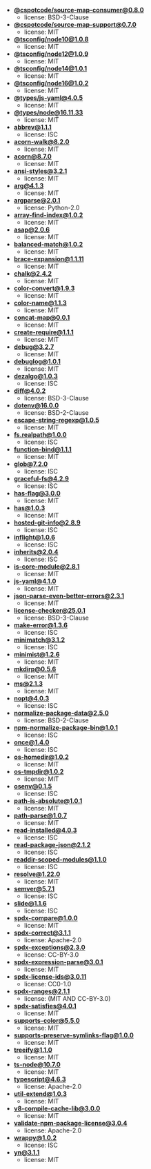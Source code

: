  - **[@cspotcode/source-map-consumer@0.8.0](https://github.com/cspotcode/source-map)**
    - license: BSD-3-Clause
 - **[@cspotcode/source-map-support@0.7.0](https://github.com/cspotcode/node-source-map-support)**
    - license: MIT
 - **[@tsconfig/node10@1.0.8](https://github.com/tsconfig/bases)**
    - license: MIT
 - **[@tsconfig/node12@1.0.9](https://github.com/tsconfig/bases)**
    - license: MIT
 - **[@tsconfig/node14@1.0.1](https://github.com/tsconfig/bases)**
    - license: MIT
 - **[@tsconfig/node16@1.0.2](https://github.com/tsconfig/bases)**
    - license: MIT
 - **[@types/js-yaml@4.0.5](https://github.com/DefinitelyTyped/DefinitelyTyped)**
    - license: MIT
 - **[@types/node@16.11.33](https://github.com/DefinitelyTyped/DefinitelyTyped)**
    - license: MIT
 - **[abbrev@1.1.1](https://github.com/isaacs/abbrev-js)**
    - license: ISC
 - **[acorn-walk@8.2.0](https://github.com/acornjs/acorn)**
    - license: MIT
 - **[acorn@8.7.0](https://github.com/acornjs/acorn)**
    - license: MIT
 - **[ansi-styles@3.2.1](https://github.com/chalk/ansi-styles)**
    - license: MIT
 - **[arg@4.1.3](https://github.com/zeit/arg)**
    - license: MIT
 - **[argparse@2.0.1](https://github.com/nodeca/argparse)**
    - license: Python-2.0
 - **[array-find-index@1.0.2](https://github.com/sindresorhus/array-find-index)**
    - license: MIT
 - **[asap@2.0.6](https://github.com/kriskowal/asap)**
    - license: MIT
 - **[balanced-match@1.0.2](https://github.com/juliangruber/balanced-match)**
    - license: MIT
 - **[brace-expansion@1.1.11](https://github.com/juliangruber/brace-expansion)**
    - license: MIT
 - **[chalk@2.4.2](https://github.com/chalk/chalk)**
    - license: MIT
 - **[color-convert@1.9.3](https://github.com/Qix-/color-convert)**
    - license: MIT
 - **[color-name@1.1.3](https://github.com/dfcreative/color-name)**
    - license: MIT
 - **[concat-map@0.0.1](https://github.com/substack/node-concat-map)**
    - license: MIT
 - **[create-require@1.1.1](https://github.com/nuxt-contrib/create-require)**
    - license: MIT
 - **[debug@3.2.7](https://github.com/visionmedia/debug)**
    - license: MIT
 - **[debuglog@1.0.1](https://github.com/sam-github/node-debuglog)**
    - license: MIT
 - **[dezalgo@1.0.3](https://github.com/npm/dezalgo)**
    - license: ISC
 - **[diff@4.0.2](https://github.com/kpdecker/jsdiff)**
    - license: BSD-3-Clause
 - **[dotenv@16.0.0](https://github.com/motdotla/dotenv)**
    - license: BSD-2-Clause
 - **[escape-string-regexp@1.0.5](https://github.com/sindresorhus/escape-string-regexp)**
    - license: MIT
 - **[fs.realpath@1.0.0](https://github.com/isaacs/fs.realpath)**
    - license: ISC
 - **[function-bind@1.1.1](https://github.com/Raynos/function-bind)**
    - license: MIT
 - **[glob@7.2.0](https://github.com/isaacs/node-glob)**
    - license: ISC
 - **[graceful-fs@4.2.9](https://github.com/isaacs/node-graceful-fs)**
    - license: ISC
 - **[has-flag@3.0.0](https://github.com/sindresorhus/has-flag)**
    - license: MIT
 - **[has@1.0.3](https://github.com/tarruda/has)**
    - license: MIT
 - **[hosted-git-info@2.8.9](https://github.com/npm/hosted-git-info)**
    - license: ISC
 - **[inflight@1.0.6](https://github.com/npm/inflight)**
    - license: ISC
 - **[inherits@2.0.4](https://github.com/isaacs/inherits)**
    - license: ISC
 - **[is-core-module@2.8.1](https://github.com/inspect-js/is-core-module)**
    - license: MIT
 - **[js-yaml@4.1.0](https://github.com/nodeca/js-yaml)**
    - license: MIT
 - **[json-parse-even-better-errors@2.3.1](https://github.com/npm/json-parse-even-better-errors)**
    - license: MIT
 - **[license-checker@25.0.1](https://github.com/davglass/license-checker)**
    - license: BSD-3-Clause
 - **[make-error@1.3.6](https://github.com/JsCommunity/make-error)**
    - license: ISC
 - **[minimatch@3.1.2](https://github.com/isaacs/minimatch)**
    - license: ISC
 - **[minimist@1.2.6](https://github.com/substack/minimist)**
    - license: MIT
 - **[mkdirp@0.5.6](https://github.com/substack/node-mkdirp)**
    - license: MIT
 - **[ms@2.1.3](https://github.com/vercel/ms)**
    - license: MIT
 - **[nopt@4.0.3](https://github.com/npm/nopt)**
    - license: ISC
 - **[normalize-package-data@2.5.0](https://github.com/npm/normalize-package-data)**
    - license: BSD-2-Clause
 - **[npm-normalize-package-bin@1.0.1](https://github.com/npm/npm-normalize-package-bin)**
    - license: ISC
 - **[once@1.4.0](https://github.com/isaacs/once)**
    - license: ISC
 - **[os-homedir@1.0.2](https://github.com/sindresorhus/os-homedir)**
    - license: MIT
 - **[os-tmpdir@1.0.2](https://github.com/sindresorhus/os-tmpdir)**
    - license: MIT
 - **[osenv@0.1.5](https://github.com/npm/osenv)**
    - license: ISC
 - **[path-is-absolute@1.0.1](https://github.com/sindresorhus/path-is-absolute)**
    - license: MIT
 - **[path-parse@1.0.7](https://github.com/jbgutierrez/path-parse)**
    - license: MIT
 - **[read-installed@4.0.3](https://github.com/isaacs/read-installed)**
    - license: ISC
 - **[read-package-json@2.1.2](https://github.com/npm/read-package-json)**
    - license: ISC
 - **[readdir-scoped-modules@1.1.0](https://github.com/npm/readdir-scoped-modules)**
    - license: ISC
 - **[resolve@1.22.0](https://github.com/browserify/resolve)**
    - license: MIT
 - **[semver@5.7.1](https://github.com/npm/node-semver)**
    - license: ISC
 - **[slide@1.1.6](https://github.com/isaacs/slide-flow-control)**
    - license: ISC
 - **[spdx-compare@1.0.0](https://github.com/kemitchell/spdx-compare.js)**
    - license: MIT
 - **[spdx-correct@3.1.1](https://github.com/jslicense/spdx-correct.js)**
    - license: Apache-2.0
 - **[spdx-exceptions@2.3.0](https://github.com/kemitchell/spdx-exceptions.json)**
    - license: CC-BY-3.0
 - **[spdx-expression-parse@3.0.1](https://github.com/jslicense/spdx-expression-parse.js)**
    - license: MIT
 - **[spdx-license-ids@3.0.11](https://github.com/jslicense/spdx-license-ids)**
    - license: CC0-1.0
 - **[spdx-ranges@2.1.1](https://github.com/kemitchell/spdx-ranges.js)**
    - license: (MIT AND CC-BY-3.0)
 - **[spdx-satisfies@4.0.1](https://github.com/kemitchell/spdx-satisfies.js)**
    - license: MIT
 - **[supports-color@5.5.0](https://github.com/chalk/supports-color)**
    - license: MIT
 - **[supports-preserve-symlinks-flag@1.0.0](https://github.com/inspect-js/node-supports-preserve-symlinks-flag)**
    - license: MIT
 - **[treeify@1.1.0](https://github.com/notatestuser/treeify)**
    - license: MIT
 - **[ts-node@10.7.0](https://github.com/TypeStrong/ts-node)**
    - license: MIT
 - **[typescript@4.6.3](https://github.com/Microsoft/TypeScript)**
    - license: Apache-2.0
 - **[util-extend@1.0.3](https://github.com/isaacs/util-extend)**
    - license: MIT
 - **[v8-compile-cache-lib@3.0.0](https://github.com/cspotcode/v8-compile-cache-lib)**
    - license: MIT
 - **[validate-npm-package-license@3.0.4](https://github.com/kemitchell/validate-npm-package-license.js)**
    - license: Apache-2.0
 - **[wrappy@1.0.2](https://github.com/npm/wrappy)**
    - license: ISC
 - **[yn@3.1.1](https://github.com/sindresorhus/yn)**
    - license: MIT
